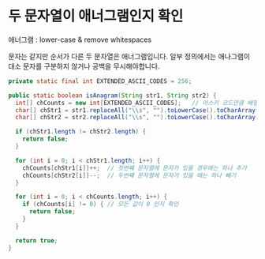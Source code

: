 # 두 문자열이 애너그램인지 확인

애너그램 : lower-case & remove whitespaces

문자는 같지만 순서가 다른 두 문자열은 애너그램입니다. 일부 정의에서는 애나그램이 대소 문자를 구분하지 않거나 공백을 무시해야합니다.

```java
private static final int EXTENDED_ASCII_CODES = 256;

public static boolean isAnagram(String str1, String str2) {
  int[] chCounts = new int[EXTENDED_ASCII_CODES];   // 아스키 코드만큼 배열 선언
  char[] chStr1 = str1.replaceAll("\\s", "").toLowerCase().toCharArray();
  char[] chStr2 = str2.replaceAll("\\s", "").toLowerCase().toCharArray();

  if (chStr1.length != chStr2.length) {
    return false;
  }

  for (int i = 0; i < chStr1.length; i++) {
    chCounts[chStr1[i]]++;  // 첫번쨰 문자열에 문자가 있을 경우에는 하나 추가
    chCounts[chStr2[i]]--;  // 두번쨰 문자열에 문자가 있을 때는 하나 빼기
  }

  for (int i = 0; i < chCounts.length; i++) {
    if (chCounts[i] != 0) { // 모든 값이 0 인지 확인
      return false;
    }
  }

  return true;
}
```